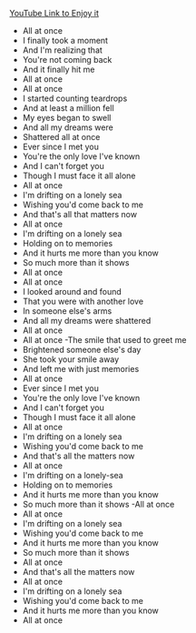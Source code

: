 [YouTube Link to Enjoy it](https://www.youtube.com/watch?v=De-c6pT1biQ)

- All at once
- I finally took a moment
- And I'm realizing that
- You're not coming back
- And it finally hit me
- All at once
- All at once
- I started counting teardrops
- And at least a million fell
- My eyes began to swell
- And all my dreams were
- Shattered all at once
- Ever since I met you
- You're the only love I've known
- And I can't forget you
- Though I must face it all alone
- All at once
- I'm drifting on a lonely sea
- Wishing you'd come back to me
- And that's all that matters now
- All at once
- I'm drifting on a lonely sea
- Holding on to memories
- And it hurts me more than you know
- So much more than it shows
- All at once
- All at once
- I looked around and found
- That you were with another love
- In someone else's arms
- And all my dreams were shattered
- All at once
- All at once
-The smile that used to greet me
- Brightened someone else's day
- She took your smile away
- And left me with just memories
- All at once
- Ever since I met you
- You're the only love I've known
- And I can't forget you
- Though I must face it all alone
- All at once
- I'm drifting on a lonely sea
- Wishing you'd come back to me
- And that's all the matters now
- All at once
- I'm drifting on a lonely-sea
- Holding on to memories
- And it hurts me more than you know
- So much more than it shows
-All at once
- All at once
- I'm drifting on a lonely sea
- Wishing you'd come back to me
- And it hurts me more than you know
- So much more than it shows
- All at once
- And that's all the matters now
- All at once
- I'm drifting on a lonely sea
- Wishing you'd come back to me
- And it hurts me more than you know
- All at once